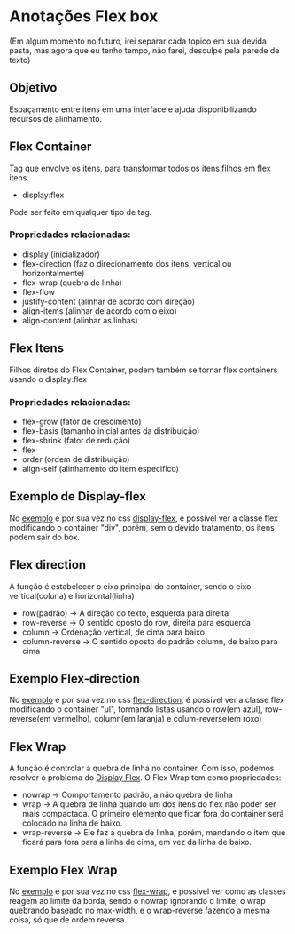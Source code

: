 # Anotações Flex box

(Em algum momento no futuro, irei separar cada topico em sua devida pasta, mas agora que eu tenho tempo, não farei, desculpe pela parede de texto)

## Objetivo

Espaçamento entre itens em uma interface e ajuda disponibilizando recursos de alinhamento.

## Flex Container

Tag que envolve os itens, para transformar todos os itens filhos em flex itens.

- display:flex

Pode ser feito em qualquer tipo de tag.

### Propriedades relacionadas:

- display (inicializador)
- flex-direction (faz o direcionamento dos itens, vertical ou horizontalmente)
- flex-wrap (quebra de linha)
- flex-flow 
- justify-content (alinhar de acordo com direção)
- align-items (alinhar de acordo com o eixo)
- align-content (alinhar as linhas)

## Flex Itens

Filhos diretos do Flex Container, podem também se tornar flex containers usando o display:flex

### Propriedades relacionadas:

- flex-grow (fator de crescimento)
- flex-basis (tamanho inicial antes da distribuição)
- flex-shrink (fator de redução)
- flex 
- order (ordem de distribuição)
- align-self (alinhamento do item especifico)

## Exemplo de Display-flex

No [exemplo](0-display-flex.html) e por sua vez no css [display-flex](css/display-flex.css), é possivel ver a classe flex modificando o container "div", porém, sem o devido tratamento, os itens podem sair do box.

## Flex direction

A função é estabelecer o eixo principal do container, sendo o eixo vertical(coluna) e horizontal(linha)

- row(padrão) -> A direção do texto, esquerda para direita
- row-reverse -> O sentido oposto do row, direita para esquerda
- column -> Ordenação vertical, de cima para baixo
- column-reverse -> O sentido oposto do padrão column, de baixo para cima

## Exemplo Flex-direction

No [exemplo](1-flex-direction.html) e por sua vez no css [flex-direction](css/flex-direction.css), é possivel ver a classe flex modificando o container "ul", formando listas usando o row(em azul), row-reverse(em vermelho), column(em laranja) e colum-reverse(em roxo)

## Flex Wrap

A função é controlar a quebra de linha no container. Com isso, podemos resolver o problema do [Display Flex](https://github.com/TioBael/DIO/blob/main/HTML%20e%20CSS/Flex%20Container/Notes.md#exemplo-de-display-flex). O Flex Wrap tem como propriedades:

- nowrap -> Comportamento padrão, a não quebra de linha
- wrap -> A quebra de linha quando um dos itens do flex não poder ser mais compactada. O primeiro elemento que ficar fora do container será colocado na linha de baixo.
- wrap-reverse -> Ele faz a quebra de linha, porém, mandando o item que ficará para fora para a linha de cima, em vez da linha de baixo.

## Exemplo Flex Wrap

No [exemplo](2-flex-wrap.html) e por sua vez no css [flex-wrap](css/flex-wrap.css), é possivel ver como as classes reagem ao limite da borda, sendo o nowrap ignorando o limite, o wrap quebrando baseado no max-width, e o wrap-reverse fazendo a mesma coisa, só que de ordem reversa.